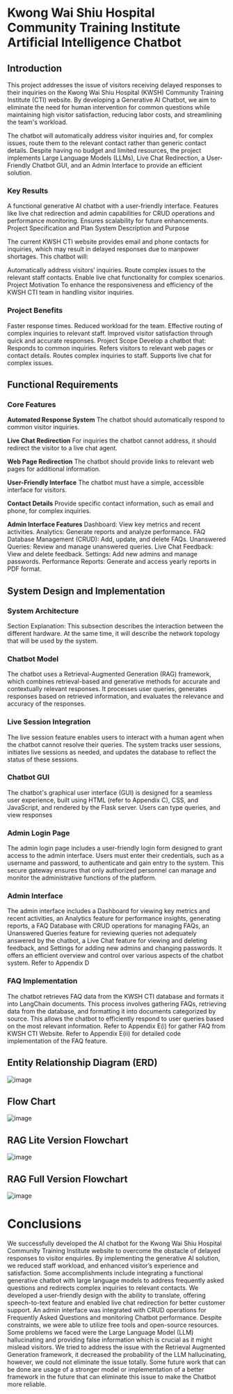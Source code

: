 # Kwong Wai Shiu Hospital Community Training Institute Artificial Intelligence Chatbot

## Introduction
This project addresses the issue of visitors receiving delayed responses to their inquiries on the Kwong Wai Shiu Hospital (KWSH) Community Training Institute (CTI) website. By developing a Generative AI Chatbot, we aim to eliminate the need for human intervention for common questions while maintaining high visitor satisfaction, reducing labor costs, and streamlining the team's workload.

The chatbot will automatically address visitor inquiries and, for complex issues, route them to the relevant contact rather than generic contact details. Despite having no budget and limited resources, the project implements Large Language Models (LLMs), Live Chat Redirection, a User-Friendly Chatbot GUI, and an Admin Interface to provide an efficient solution.

### Key Results
A functional generative AI chatbot with a user-friendly interface.
Features like live chat redirection and admin capabilities for CRUD operations and performance monitoring.
Ensures scalability for future enhancements.
Project Specification and Plan
System Description and Purpose

The current KWSH CTI website provides email and phone contacts for inquiries, which may result in delayed responses due to manpower shortages. This chatbot will:

Automatically address visitors’ inquiries.
Route complex issues to the relevant staff contacts.
Enable live chat functionality for complex scenarios.
Project Motivation
To enhance the responsiveness and efficiency of the KWSH CTI team in handling visitor inquiries.

### Project Benefits
Faster response times.
Reduced workload for the team.
Effective routing of complex inquiries to relevant staff.
Improved visitor satisfaction through quick and accurate responses.
Project Scope
Develop a chatbot that:
Responds to common inquiries.
Refers visitors to relevant web pages or contact details.
Routes complex inquiries to staff.
Supports live chat for complex issues.

## Functional Requirements

### Core Features
**Automated Response System**
The chatbot should automatically respond to common visitor inquiries.

**Live Chat Redirection**
For inquiries the chatbot cannot address, it should redirect the visitor to a live chat agent.

**Web Page Redirection**
The chatbot should provide links to relevant web pages for additional information.

**User-Friendly Interface**
The chatbot must have a simple, accessible interface for visitors.

**Contact Details**
Provide specific contact information, such as email and phone, for complex inquiries.

**Admin Interface Features**
Dashboard: View key metrics and recent activities.
Analytics: Generate reports and analyze performance.
FAQ Database Management (CRUD): Add, update, and delete FAQs.
Unanswered Queries: Review and manage unanswered queries.
Live Chat Feedback: View and delete feedback.
Settings: Add new admins and manage passwords.
Performance Reports: Generate and access yearly reports in PDF format.

## System Design and Implementation

### System Architecture
Section Explanation: This subsection describes the interaction between the different hardware. At the same time, it will describe the network topology that will be used by the system.

### Chatbot Model
The chatbot uses a Retrieval-Augmented Generation (RAG) framework, which combines retrieval-based and generative methods for accurate and contextually relevant responses. It processes user queries, generates responses based on retrieved information, and evaluates the relevance and accuracy of the responses.


### Live Session Integration
The live session feature enables users to interact with a human agent when the chatbot cannot resolve their queries. The system tracks user sessions, initiates live sessions as needed, and updates the database to reflect the status of these sessions. 


### Chatbot GUI
The chatbot's graphical user interface (GUI) is designed for a seamless user experience, built using HTML (refer to Appendix C), CSS, and JavaScript, and rendered by the Flask server. Users can type queries, and  view responses


### Admin Login Page
The admin login page includes a user-friendly login form designed to grant access to the admin interface. Users must enter their credentials, such as a username and password, to authenticate and gain entry to the system. This secure gateway ensures that only authorized personnel can manage and monitor the administrative functions of the platform.


### Admin Interface
The admin interface includes a Dashboard for viewing key metrics and recent activities, an Analytics feature for performance insights, generating reports, a FAQ Database with CRUD operations for managing FAQs, an Unanswered Queries feature for reviewing queries not adequately answered by the chatbot, a Live Chat feature for viewing and deleting feedback, and Settings for adding new admins and changing passwords. It offers an efficient overview and control over various aspects of the chatbot system.
Refer to Appendix D

### FAQ Implementation
The chatbot retrieves FAQ data from the KWSH CTI database and formats it into LangChain documents. This process involves gathering FAQs, retrieving data from the database, and formatting it into documents categorized by source. This allows the chatbot to efficiently respond to user queries based on the most relevant information.
Refer to Appendix E(i) for gather FAQ from KWSH CTI Website.
Refer to Appendix E(ii) for detailed code implementation of the FAQ feature.

## Entity Relationship Diagram (ERD)
![image](https://github.com/user-attachments/assets/e3f73363-7b35-478a-8495-5f90962f162a)

## Flow Chart
![image](https://github.com/user-attachments/assets/4ca166e3-6d2c-49f9-8d79-6bc114964180)

## RAG Lite Version Flowchart
![image](https://github.com/user-attachments/assets/55d3740b-64a4-455c-9ca7-46838082e7c1)

## RAG Full Version Flowchart
![image](https://github.com/user-attachments/assets/01d70e50-245a-426c-aaf0-8849a28043b4)

# Conclusions
We successfully developed the AI chatbot for the Kwong Wai Shiu Hospital Community Training Institute website to overcome the obstacle of delayed responses to visitor enquiries. By implementing the generative AI solution, we reduced staff workload, and enhanced visitor’s experience and satisfaction. Some accomplishments include integrating a functional generative chatbot with large language models to address frequently asked questions and redirects complex inquiries to relevant contacts. We developed a user-friendly design with the ability to translate, offering speech-to-text feature and enabled live chat redirection for better customer support. An admin interface was integrated with CRUD operations for Frequently Asked Questions and monitoring Chatbot performance. Despite constraints, we were able to utilize free tools and open-source resources. Some problems we faced were the Large Language Model (LLM) hallucinating and providing false information which is crucial as it might mislead visitors. We tried to address the issue with the Retrieval Augmented Generation framework, it decreased the probability of the LLM hallucinating, however, we could not eliminate the issue totally. Some future work that can be done are usage of a stronger model or implementation of a better framework in the future that can eliminate this issue to make the Chatbot more reliable.

